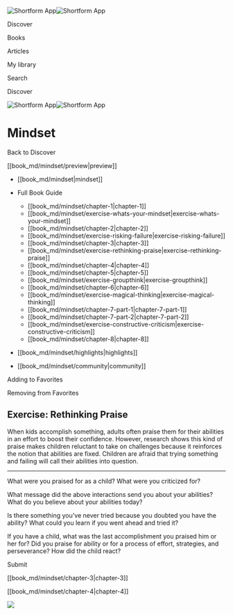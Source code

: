 ![Shortform App](/img/logo.36a2399e.svg)![Shortform App](/img/logo-dark.70c1b072.svg)

Discover

Books

Articles

My library

Search

Discover

![Shortform App](/img/logo.36a2399e.svg)![Shortform App](/img/logo-dark.70c1b072.svg)

# Mindset

Back to Discover

[[book_md/mindset/preview|preview]]

  * [[book_md/mindset|mindset]]
  * Full Book Guide

    * [[book_md/mindset/chapter-1|chapter-1]]
    * [[book_md/mindset/exercise-whats-your-mindset|exercise-whats-your-mindset]]
    * [[book_md/mindset/chapter-2|chapter-2]]
    * [[book_md/mindset/exercise-risking-failure|exercise-risking-failure]]
    * [[book_md/mindset/chapter-3|chapter-3]]
    * [[book_md/mindset/exercise-rethinking-praise|exercise-rethinking-praise]]
    * [[book_md/mindset/chapter-4|chapter-4]]
    * [[book_md/mindset/chapter-5|chapter-5]]
    * [[book_md/mindset/exercise-groupthink|exercise-groupthink]]
    * [[book_md/mindset/chapter-6|chapter-6]]
    * [[book_md/mindset/exercise-magical-thinking|exercise-magical-thinking]]
    * [[book_md/mindset/chapter-7-part-1|chapter-7-part-1]]
    * [[book_md/mindset/chapter-7-part-2|chapter-7-part-2]]
    * [[book_md/mindset/exercise-constructive-criticism|exercise-constructive-criticism]]
    * [[book_md/mindset/chapter-8|chapter-8]]
  * [[book_md/mindset/highlights|highlights]]
  * [[book_md/mindset/community|community]]



Adding to Favorites 

Removing from Favorites 

## Exercise: Rethinking Praise

When kids accomplish something, adults often praise them for their abilities in an effort to boost their confidence. However, research shows this kind of praise makes children reluctant to take on challenges because it reinforces the notion that abilities are fixed. Children are afraid that trying something and failing will call their abilities into question.

* * *

What were you praised for as a child? What were you criticized for?

What message did the above interactions send you about your abilities? What do you believe about your abilities today?

Is there something you’ve never tried because you doubted you have the ability? What could you learn if you went ahead and tried it?

If you have a child, what was the last accomplishment you praised him or her for? Did you praise for ability or for a process of effort, strategies, and perseverance? How did the child react?

Submit 

[[book_md/mindset/chapter-3|chapter-3]]

[[book_md/mindset/chapter-4|chapter-4]]

![](https://bat.bing.com/action/0?ti=56018282&Ver=2&mid=9f49d2ab-b3d6-4f31-a048-3ed5b5561870&sid=f30c5e70639211ee87d33f0876d93783&vid=f30c9700639211eeb3a75d830392c94f&vids=0&msclkid=N&pi=0&lg=en-US&sw=800&sh=600&sc=24&nwd=1&tl=Shortform%20%7C%20Book&p=https%3A%2F%2Fwww.shortform.com%2Fapp%2Fbook%2Fmindset%2Fexercise-rethinking-praise&r=&lt=398&evt=pageLoad&sv=1&rn=614481)
